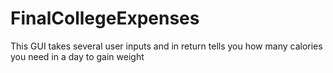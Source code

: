# FinalCollegeExpenses
This GUI takes several user inputs and in return tells you how many calories you need in a day to gain weight
